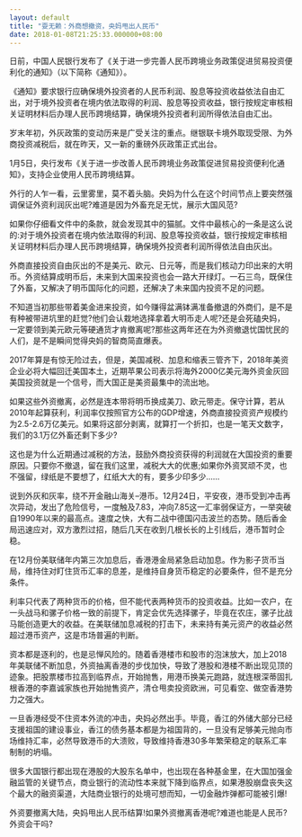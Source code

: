 ```yaml
---
layout: default
title: "耍无赖：外商想撤资，央妈甩出人民币"
date: 2018-01-08T21:25:33.000000+08:00
---
```


日前，中国人民银行发布了《关于进一步完善人民币跨境业务政策促进贸易投资便利化的通知》（以下简称《通知》）。

《通知》要求银行应确保境外投资者的人民币利润、股息等投资收益依法自由汇出，对于境外投资者在境内依法取得的利润、股息等投资收益，银行按规定审核相关证明材料后办理人民币跨境结算，确保境外投资者利润所得依法自由汇出。

岁末年初，外灰政策的变动历来是广受关注的重点。继银联卡境外取现受限、为外商投资减税后，就在昨天，又一新的重磅外灰政策正式出台。

1月5日，央行发布《关于进一步改善人民币跨境业务政策促进贸易投资便利化通知》，支持企业使用人民币跨境结算。

外行的人乍一看，云里雾里，莫不着头脑。央妈为什么在这个时间节点上要突然强调保证外资利润灰出呢?难道是因为外畜充足无忧，展示大国风范?

如果你仔细看文件中的条款，就会发现其中的猫腻。文件中最核心的一条是这么说的:对于境外投资者在境内依法取得的利润、股息等投资收益，银行按规定审核相关证明材料后办理人民币跨境结算，确保境外投资者利润所得依法自由灰出。

外商直接投资自由灰出的不是美元、欧元、日元等，而是我们核动力印出来的大明币。外资结算成明币后，未来到大国来投资也会一路大开绿灯。一石三鸟，既保住了外畜，又解决了明币国际化的问题，还解决了未来国内投资不足的问题。

不知道当初那些带着美金进来投资，如今赚得盆满钵满准备撤退的外商们，是不是有种被带进坑里的赶觉?他们会认栽地选择拿着大明币走人呢?还是会死磕央妈，一定要领到美元欧元等硬通货才肯撤离呢?那些这两年还在为外资撤退忧国忧民的人们，是不是瞬间觉得央妈的智商简直爆表。

2017年算是有惊无险过去，但是，美国减税、加息和缩表三管齐下，2018年美资企业必将大幅回迁美国本土，近期苹果公司表示将海外2000亿美元海外资金灰回美国投资就是一个信号，而大国正是美资最集中的流出地。

如果这些外资撤离，必然是连本带将明币换成美刀、欧元带走。保守计算，若从2010年起算获利，利润率仅按照官方公布的GDP增速，外商直接投资资产规模约为2.5-2.6万亿美元。如果将这部分剥离，就算打一个折扣，也是一笔天文数字，我们的3.1万亿外畜还剩下多少?

这也是为什么近期通过减税的方法，鼓励外商投资获得的利润就在大国投资的重要原因。只要你不撤退，留在我们这里，减税大大的优惠;如果你外资冥顽不灵，也不强留，绿纸是不要想了，红纸大大的有，要多少印多少……

说到外灰和灰率，绕不开金融山海关–港币。12月24日，平安夜，港币受到冲击再次异动，发出了危险信号，一度触及7.83，冲向7.85这一汇率弱保证方，一举突破自1990年以来的最高点。速度之快，大有二战中德国闪击波兰的态势。随后香金局迅速应对，双方激烈过招，随后几天在收到几根长长的上引线后，港币暂时企稳。

在12月份美联储年内第三次加息后，香港港金局紧急启动加息。作为影子货币当局，维持住对盯住货币汇率的息差，是维持自身货币稳定的必要条件，但不是充分条件。

利率只代表了两种货币的价格，但不能代表两种货币的投资收益。比如一农户，在一头战马和骡子价格一致的前提下，肯定会优先选择骡子，毕竟在农庄，骡子比战马能创造更大的收益。在美联储加息减税的打击下，未来持有美元资产的收益必然超过港币资产，这是市场普遍的判断。

资本都是逐利的，也是忌惮风险的。随着香港楼市和股市的泡沫放大，加上2018年美联储不断加息，外资抽离香港的步伐加快，导致了港股和港楼不断出现见顶的迹象。把股票楼市拉高到临界点，开始抛售，用港币换美元跑路，就连根深蒂固扎根香港的李嘉诚家族也开始抛售资产，清仓甩卖投资欧洲，可见看空、做空香港势力之强大。

一旦香港经受不住资本外流的冲击，央妈必然出手。毕竟，香江的外储大部分已经支援祖国的建设事业，香江的债务基本都是为祖国背的，一旦没有足够美元抛向市场维持汇率，必然导致港币的大溃败，导致维持香港30多年繁荣稳定的联系汇率制制的坍塌。

很多大国银行都出现在港股的大股东名单中，也出现在各种基金里，在大国加强金融监管的关键节点，商业银行的流动性本来就下降到临界点，如果港股崩盘丧失这个最大的融资渠道，大陆商业银行的处境可想而知，一切金融炸弹都可能被引爆!

外资要撤离大陆，央妈甩出人民币结算!如果外资撤离香港呢?难道也能是人民币?外资会干吗?

